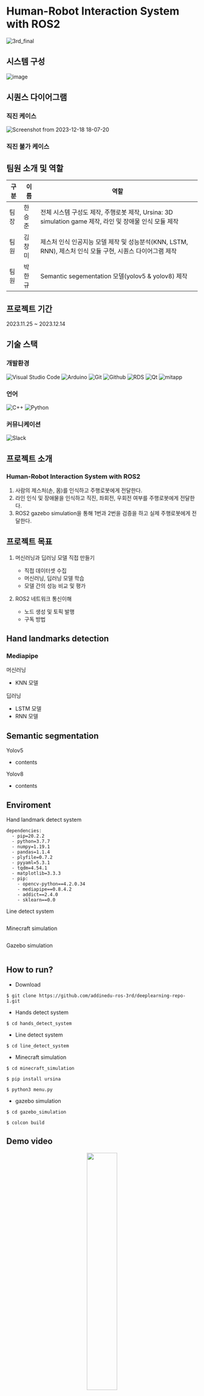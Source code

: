 # Human-Robot Interaction System with ROS2
![3rd_final](https://github.com/HanSeungJun/calculator_pyqt/assets/81555330/c1faacbb-51a2-4588-b169-8337f4d90010)

## 시스템 구성
![image](https://github.com/HanSeungJun/calculator_pyqt/assets/81555330/13648217-e761-4c88-aa39-ade0f8552f87)

## 시퀀스 다이어그램
### 직진 케이스
![Screenshot from 2023-12-18 18-07-20](https://github.com/HanSeungJun/calculator_pyqt/assets/81555330/4c751f0b-7f6b-45ae-a65d-5a734c425fb6)

### 직진 불가 케이스

## 팀원 소개 및 역할
|구분|이름|역할|
|---|---|---|
|팀장|한승준|전체 시스템 구성도 제작, 주행로봇 제작, Ursina: 3D simulation game 제작, 라인 및 장애물 인식 모듈 제작|
|팀원|김창미|제스처 인식 인공지능 모델 제작 및 성능분석(KNN, LSTM, RNN), 제스처 인식 모듈 구현, 시퀀스 다이어그램 제작|
|팀원|박한규|Semantic segementation 모델(yolov5 & yolov8) 제작|

## 프로젝트 기간
2023.11.25 ~ 2023.12.14

## 기술 스택
### 개발환경
![Visual Studio Code](https://img.shields.io/badge/Visual%20Studio%20Code-007ACC?style=for-the-badge&logo=Visual%20Studio%20Code&logoColor=white)
![Arduino](https://img.shields.io/badge/arduino-00878F?style=for-the-badge&logo=arduino&logoColor=white)
![Git](https://img.shields.io/badge/Git-F05032?style=for-the-badge&logo=Git&logoColor=white)
![Github](https://img.shields.io/badge/GitHub-181717?style=for-the-badge&logo=GitHub&logoColor=white)
![RDS](https://img.shields.io/badge/AWS%20RDS-527FFF?style=for-the-badge&logo=Amazon%20RDS&logoColor=white)
![Qt](https://img.shields.io/badge/Qt-41CD52?style=for-the-badge&logo=Qt&logoColor=white)
![mitapp](https://github.com/addinedu-ros-3rd/iot-repo-2/assets/81555330/11db2c8f-f4ae-46c0-ae71-d83b6e9e1d5c)
</div>

### 언어
![C++](https://img.shields.io/badge/c++-00599C?style=for-the-badge&logo=c%2B%2B&logoColor=white)
![Python](https://img.shields.io/badge/python-3776AB?style=for-the-badge&logo=python&logoColor=white)

### 커뮤니케이션
![Slack](https://img.shields.io/badge/slack-4A154B?style=for-the-badge&logo=slack&logoColor=white)

## 프로젝트 소개
### Human-Robot Interaction System with ROS2

1. 사람의 제스처(손, 몸)를 인식하고 주행로봇에게 전달한다.
2. 라인 인식 및 장애물을 인식하고 직진, 좌회전, 우회전 여부를 주행로봇에게 전달한다.
3. ROS2 gazebo simulation을 통해 1번과 2번을 검증을 하고 실제 주행로봇에게 전달한다.

## 프로젝트 목표
1. 머신러닝과 딥러닝 모델 직접 만들기
   - 직접 데이터셋 수집
   - 머신러닝, 딥러닝 모델 학습
   - 모델 간의 성능 비교 및 평가
    
2. ROS2 네트워크 통신이해
   - 노드 생성 및 토픽 발행
   - 구독 방법

## Hand landmarks detection
### Mediapipe
머신러닝
- KNN 모델
  
딥러닝
- LSTM 모델
- RNN 모델

## Semantic segmentation 
Yolov5
- contents

Yolov8
- contents

## Enviroment

Hand landmark detect system
```
dependencies:
  - pip=20.2.2  
  - python=3.7.7
  - numpy=1.19.1
  - pandas=1.1.4
  - plyfile=0.7.2
  - pyyaml=5.3.1
  - tqdm=4.54.1
  - matplotlib=3.3.3 
  - pip:
    - opencv-python==4.2.0.34
    - mediapipe==0.8.4.2
    - addict==2.4.0
    - sklearn==0.0
```

Line detect system
```
```

Minecraft simulation
```
```

Gazebo simulation
```
```

## How to run?
- Download
```
$ git clone https://github.com/addinedu-ros-3rd/deeplearning-repo-1.git
```

- Hands detect system
```
$ cd hands_detect_system
```

- Line detect system
```
$ cd line_detect_system
```

- Minecraft simulation
```
$ cd minecraft_simulation

$ pip install ursina

$ python3 menu.py 
```

- gazebo simulation
```
$ cd gazebo_simulation

$ colcon build
```

## Demo video
<p align=center>
  <a href="https://youtu.be/fBUlsuLVDTE?si=vuUHYnaWxRCwBf6v">
    <img src="https://i.ytimg.com/an_webp/fBUlsuLVDTE/mqdefault_6s.webp?du=3000&sqp=CPKZ5asG&rs=AOn4CLAQ-l7DkMBIoFy6Bmuyb-yrfhNSKw" width="40%">
  </a>
  <br>
  <a href="https://youtu.be/fBUlsuLVDTE?si=vuUHYnaWxRCwBf6v">1차 데모영상</a>
</p>

## 아쉬운 점
-
-

## Reference
-
-

## License
- 
-
